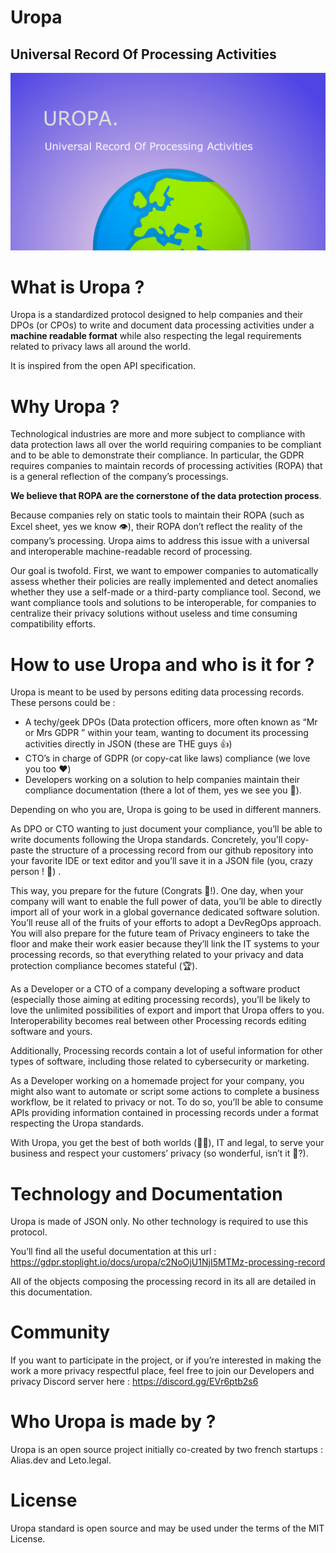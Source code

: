 # Uropa
## Universal Record Of Processing Activities

![alt_text](images/Welcome.png "Welcome image")



# What is Uropa ? 

Uropa is a standardized protocol designed to help companies and their DPOs (or CPOs) to write and document data processing activities under a **machine readable format** while also respecting the legal requirements related to privacy laws all around the world.

It is inspired from the open API specification.


# Why Uropa ?

Technological industries are more and more subject to compliance with data protection laws all over the world requiring companies to be compliant and to be able to demonstrate their compliance. In particular, the GDPR requires companies to maintain records of processing activities (ROPA) that is a general reflection of the company’s processings. 

**We believe that ROPA are the cornerstone of the data protection process**. 

 

Because companies rely on static tools to maintain their ROPA (such as Excel sheet, yes we know 👁), their ROPA don’t reflect the reality of the company’s processing. Uropa aims to address this issue with a universal and interoperable machine-readable record of processing. 

Our goal is twofold. First, we want to empower companies to automatically assess whether their policies are really implemented and detect anomalies whether they use a self-made or a third-party compliance tool. Second, we want compliance tools and solutions to be interoperable, for companies to centralize their privacy solutions without useless and time consuming compatibility efforts. 


# How to use Uropa and who is it for ?

Uropa is meant to be used by persons editing data processing records. These persons could be :



* A techy/geek DPOs (Data protection officers, more often known as “Mr or Mrs GDPR ” within your team, wanting to document its processing activities directly in JSON (these are THE guys 👍)
* CTO’s in charge of GDPR (or copy-cat like laws) compliance (we love you too ❤️)
* Developers working on a solution to help companies maintain their compliance documentation (there a lot of them, yes we see you 👀).

Depending on who you are, Uropa is going to be used in different manners. 

As DPO or CTO wanting to just document your compliance, you’ll be able to write documents following the Uropa standards. Concretely, you’ll copy-paste the structure of a processing record from our github repository into your favorite IDE or text editor and you’ll save it in a JSON file (you, crazy person ! 🤯) . 

This way, you prepare for the future (Congrats 👏!). One day, when your company will want to enable the full power of data, you’ll be able to directly import all of your work in a global governance dedicated software solution. You’ll reuse all of the fruits of your efforts to adopt a DevRegOps approach. You will also prepare for the future team of Privacy engineers to take the floor and make their work easier because they’ll link the IT systems to your processing records, so that everything related to your privacy and data protection compliance becomes stateful (🏆).

As a Developer or a CTO of a company developing a software product (especially those aiming at editing processing records), you’ll be likely to love the unlimited possibilities of export and import that Uropa offers to you. Interoperability becomes real between other Processing records editing software and yours. 

Additionally, Processing records contain a lot of useful information for other types of software, including those related to cybersecurity or marketing. 

As a Developer working on a homemade project for your company, you might also want to automate or script some actions to complete a business workflow, be it related to privacy or not. To do so, you’ll be able to consume APIs providing information contained in processing records under a format respecting the Uropa standards.

With Uropa, you get the best of both worlds (🎤🎶), IT and legal, to serve your business and respect your customers’ privacy (so wonderful, isn’t it 🥲?).


# Technology and Documentation

Uropa is made of JSON only. No other technology is required to use this protocol. 

You’ll find all the useful documentation at this url : https://gdpr.stoplight.io/docs/uropa/c2NoOjU1NjI5MTMz-processing-record

All of the objects composing the processing record in its all are detailed in this documentation. 


# Community

If you want to participate in the project, or if you’re interested in making the work a more privacy respectful place, feel free to join our Developers and privacy Discord server here : https://discord.gg/EVr6ptb2s6


# Who Uropa is made by ?

Uropa is an open source project initially co-created by two french startups : Alias.dev and Leto.legal.


# License

Uropa standard is open source and may be used under the terms of the MIT License. 
